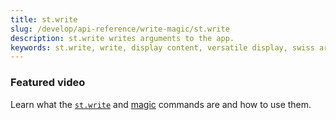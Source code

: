 ```yaml
---
title: st.write
slug: /develop/api-reference/write-magic/st.write
description: st.write writes arguments to the app.
keywords: st.write, write, display content, versatile display, swiss army knife, display data, display text, display charts, automatic rendering, streamlit write
---
```


<Autofunction function="streamlit.write" />

### Featured video

Learn what the [`st.write`](/develop/api-reference/write-magic/st.write) and [magic](/develop/api-reference/write-magic/magic) commands are and how to use them.

<YouTube videoId="wpDuY9I2fDg" />

